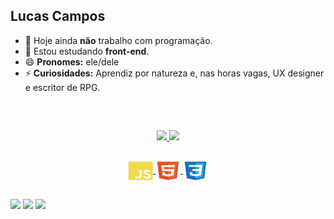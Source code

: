 ## Lucas Campos

- 🔭 Hoje ainda <b>não</b> trabalho com programação.
- 🌱 Estou estudando <b>front-end</b>.
- 😄 <b>Pronomes:</b> ele/dele
- ⚡ <b>Curiosidades:</b> Aprendiz por natureza e, nas horas vagas, UX designer e escritor de RPG.

##

<br><div align="center">
  <a href="https://github.com/luscverse">
  <img height="180em" src="https://github-readme-stats.vercel.app/api?username=luscverse&show_icons=true&theme=dark&include_all_commits=true&count_private=true"/>
  <img height="180em" src="https://github-readme-stats.vercel.app/api/top-langs/?username=luscverse&layout=compact&langs_count=7&theme=dark"/>
</div>
  
<div style="display: inline_block" align="center"><br>
  <img align="center" alt="Lusc-Js" height="30" width="40" src="https://raw.githubusercontent.com/devicons/devicon/master/icons/javascript/javascript-plain.svg">
  <img align="center" alt="Lusc-HTML" height="30" width="40" src="https://raw.githubusercontent.com/devicons/devicon/master/icons/html5/html5-original.svg">
  <img align="center" alt="Lusc-CSS" height="30" width="40" src="https://raw.githubusercontent.com/devicons/devicon/master/icons/css3/css3-original.svg">
  </div>
  
  ##
  
  <div> 
    <a href="https://instagram.com/luscverse" target="_blank"><img src="https://img.shields.io/badge/-Instagram-%23E4405F?style=for-the-badge&logo=instagram&logoColor=white" target="_blank"></a>
   <a href = "mailto:lucas_ffcampos@hotmail.com"><img src="https://img.shields.io/badge/-Gmail-%23333?style=for-the-badge&logo=gmail&logoColor=white" target="_blank"></a>
  <a href="https://www.linkedin.com/in/lucas-campos-90a587169" target="_blank"><img src="https://img.shields.io/badge/-LinkedIn-%230077B5?style=for-the-badge&logo=linkedin&logoColor=white" target="_blank"></a> 
 
</div>
